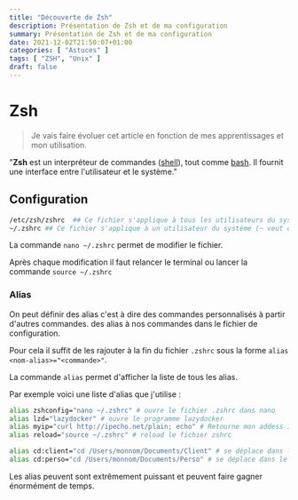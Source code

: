 ```yaml
---
title: "Découverte de Zsh"
description: Présentation de Zsh et de ma configuration
summary: Présentation de Zsh et de ma configuration
date: 2021-12-02T21:50:07+01:00
categories: [ "Astuces" ]
tags: [ "ZSH", "Unix" ]
draft: false
---
```


# Zsh

>Je vais faire évoluer cet article en fonction de mes apprentissages et mon utilisation.

"**Zsh** est un interpréteur de commandes ([shell](https://doc.ubuntu-fr.org/shell)), tout comme [bash](https://doc.ubuntu-fr.org/bash).
Il fournit une interface entre l'utilisateur et le système."

## Configuration

```bash
/etc/zsh/zshrc  ## Ce fichier s'applique à tous les utilisateurs du système
~/.zshrc ## Ce fichier s'applique à un utilisateur du système (~ veut dire /home/utilisateur)
```

La commande `nano ~/.zshrc` permet de modifier le fichier.

Après chaque modification il faut relancer le terminal ou lancer la commande `source ~/.zshrc`

### Alias

On peut définir des alias c'est à dire des commandes personnalisés à partir d'autres commandes. des alias à nos commandes dans le fichier de configuration.

Pour cela il suffit de les rajouter à la fin du fichier `.zshrc` sous la forme `alias <nom-alias>="<commande>"`.

La commande `alias` permet d'afficher la liste de tous les alias.

Par exemple voici une liste d'alias que j'utilise :

```bash
alias zshconfig="nano ~/.zshrc" # ouvre le fichier .zshrc dans nano
alias lzd="lazydocker" # ouvre le programme lazydocker
alias myip="curl http://ipecho.net/plain; echo" # Retourne mon addess ip externe
alias reload="source ~/.zshrc" # reload le fichier zshrc

alias cd:client="cd /Users/monnom/Documents/Client" # se déplace dans le répertoire client
alias cd:perso="cd /Users/monnom/Documents/Perso" # se déplace dans le répertoire Perso
```

Les alias peuvent sont extrêmement puissant et peuvent faire gagner énormément de temps.
